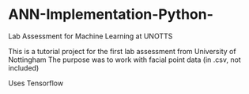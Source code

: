 # ANN-Implementation-Python-
Lab Assessment for Machine Learning at UNOTTS

This is a tutorial project for the first lab assessment from University of Nottingham
The purpose was to work with facial point data (in .csv, not included)

Uses Tensorflow
